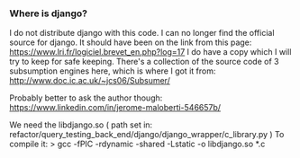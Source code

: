 ### Where is django?
I do not distribute django with this code.
I can no longer find the official source for django. It should have been on the link from this page: https://www.lri.fr/logiciel.brevet_en.php?log=17 
I do have a copy which I will try to keep for safe keeping. 
There's a collection of the source code of 3 subsumption engines here, which is where I got it from: http://www.doc.ic.ac.uk/~jcs06/Subsumer/

Probably better to ask the author though: https://www.linkedin.com/in/jerome-maloberti-546657b/

We need the libdjango.so ( path set in: refactor/query_testing_back_end/django/django_wrapper/c_library.py )
To compile it:
    > gcc -fPIC -rdynamic -shared -Lstatic -o libdjango.so *.c
